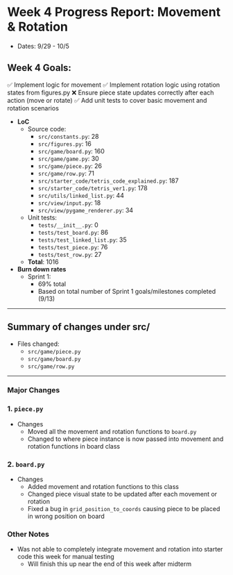 # Week 4 Progress Report: Movement & Rotation

- Dates: 9/29 - 10/5

## Week 4 Goals:

✅ Implement logic for movement
✅ Implement rotation logic using rotation states from figures.py
❌ Ensure piece state updates correctly after each action (move or rotate)
✅ Add unit tests to cover basic movement and rotation scenarios

- **LoC**
  - Source code:
    - `src/constants.py`: 28
    - `src/figures.py`: 16
    - `src/game/board.py`: 160
    - `src/game/game.py`: 30
    - `src/game/piece.py`: 26
    - `src/game/row.py`: 71
    - `src/starter_code/tetris_code_explained.py`: 187
    - `src/starter_code/tetris_ver1.py`: 178
    - `src/utils/linked_list.py`: 44
    - `src/view/input.py`: 18
    - `src/view/pygame_renderer.py`: 34
  - Unit tests:
    - `tests/__init__.py`: 0
    - `tests/test_board.py`: 86
    - `tests/test_linked_list.py`: 35
    - `tests/test_piece.py`: 76
    - `tests/test_row.py`: 27
  - **Total**: 1016
- **Burn down rates**
  - Sprint 1: 
    - 69% total
    - Based on total number of Sprint 1 goals/milestones completed (9/13)

---

## Summary of changes under src/

- Files changed:
  - `src/game/piece.py`
  - `src/game/board.py`
  - `src/game/row.py`

---

### Major Changes

### 1. `piece.py`

- Changes
    - Moved all the movement and rotation functions to `board.py`
    - Changed to where piece instance is now passed into movement and rotation functions in board class

### 2. `board.py`

- Changes
    - Added movement and rotation functions to this class
    - Changed piece visual state to be updated after each movement or rotation
    - Fixed a bug in `grid_position_to_coords` causing piece to be placed in wrong position on board

### Other Notes
 - Was not able to completely integrate movement and rotation into starter code this week for manual testing
   - Will finish this up near the end of this week after midterm